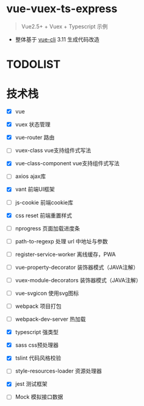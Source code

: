 # vue-vuex-ts-express

> Vue2.5+ + Vuex + Typescript 示例

- 整体基于 [vue-cli](https://github.com/vuejs/vue-cli) 3.11 生成代码改造

# TODOLIST
# 技术栈

- [x] vue
- [x] vuex 状态管理
- [x] vue-router 路由
- [ ] vuex-class vue支持组件式写法
- [x] vue-class-component vue支持组件式写法
- [ ] axios ajax库
- [x] vant 前端UI框架
- [ ] js-cookie 前端cookie库
- [x] css reset 前端重置样式
- [ ] nprogress 页面加载进度条
- [ ] path-to-regexp 处理 url 中地址与参数
- [ ] register-service-worker 离线缓存，PWA
- [ ] vue-property-decorator 装饰器模式（JAVA注解）
- [ ] vuex-module-decorators 装饰器模式（JAVA注解）
- [ ] vue-svgicon 使用svg图标



- [ ] webpack 项目打包
- [ ] webpack-dev-server 热加载
- [x] typescript 强类型
- [x] sass css预处理器
- [x] tslint 代码风格校验
- [ ] style-resources-loader 资源处理器
- [x] jest 测试框架
- [ ] Mock 模拟接口数据